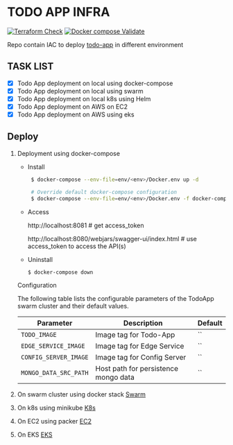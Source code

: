 # TODO APP INFRA
[![Terraform Check](https://github.com/Raghav2211/todo-app-infra/actions/workflows/terraform-check.yml/badge.svg)](https://github.com/Raghav2211/todo-app-infra/actions/workflows/terraform-check.yml)
[![Docker compose Validate](https://github.com/Raghav2211/todo-app-infra/actions/workflows/docker-compose-validate.yml/badge.svg)](https://github.com/Raghav2211/todo-app-infra/actions/workflows/docker-compose-validate.yml)

Repo contain IAC to deploy [todo-app](https://github.com/Raghav2211/spring-web-flux-todo-app.git) in different environment 

## TASK LIST ##
- [X] Todo App deployment on local using docker-compose
- [X] Todo App deployment on local using swarm
- [X] Todo App deployment on local k8s using Helm
- [X] Todo App deployment on AWS on EC2
- [X] Todo App deployment on AWS using eks

## Deploy ##
1. Deployment using docker-compose
   - Install

     ```bash
      $ docker-compose --env-file=env/<env>/Docker.env up -d 

      # Override default docker-compose configuration
      $ docker-compose --env-file=env/<env>/Docker.env -f docker-compose.yaml -f env/<env>/docker-compose-override.yml up -d
     ```    

   - Access

      http://localhost:8081  # get access_token

      http://localhost:8080/webjars/swagger-ui/index.html # use access_token to access the API(s)

   - Uninstall

        ```bash
        $ docker-compose down
        ```
    Configuration

      The following table lists the configurable parameters of the TodoApp swarm cluster and their default values.
    
      Parameter | Description | Default
      --- | --- | ---
      `TODO_IMAGE` | Image tag for Todo-App | ``
      `EDGE_SERVICE_IMAGE` | Image tag for Edge Service | ``
      `CONFIG_SERVER_IMAGE` | Image tag for Config Server | ``
      `MONGO_DATA_SRC_PATH` | Host path for persistence mongo data | ``  

2. On swarm cluster using docker stack
[Swarm](swarm/README.md)
3. On k8s using minikube
[K8s](k8s/README.md)
4. On EC2 using packer
[EC2](aws/v1_0_0.md)
5. On EKS
[EKS](aws/v2_0_0.md)



